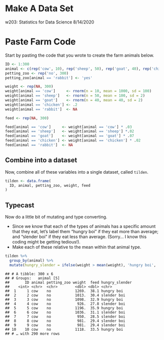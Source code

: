 Make A Data Set
================
w203: Statistics for Data Science
8/14/2020

# Paste Farm Code

Start by pasting the code that you wrote to create the farm animals
below.

``` r
ID <- 1:300
animal <- c(rep('cow', 10), rep('sheep', 50), rep('goat', 40), rep('chicken', 70), rep('rabbit', 130))
petting_zoo <- rep('no', 300)
petting_zoo[animal == 'rabbit'] <- 'yes'

weight <- rep(NA, 300)
weight[animal == 'cow']     <- rnorm(n = 10, mean = 1000, sd = 100)
weight[animal == 'sheep']   <- rnorm(n = 50, mean = 100, sd = 2)
weight[animal == 'goat']    <- rnorm(n = 40, mean = 40, sd = 2)
weight[animal == 'chicken'] <- .2
weight[animal == 'rabbit']  <- NA

feed <- rep(NA, 300)

feed[animal == 'cow']     <- weight[animal == 'cow'] * .03   
feed[animal == 'sheep']   <- weight[animal == 'sheep'] *.02  
feed[animal == 'goat']    <- weight[animal == 'goat'] * .07
feed[animal == 'chicken'] <- weight[animal == 'chicken'] * .02
feed[animal == 'rabbit']  <- NA
```

## Combine into a dataset

Now, combine all of these variables into a single dataset, called
`tilden`.

``` r
tilden <- data.frame(
  ID, animal, petting_zoo, weight, feed
)
```

## Typecast

Now do a little bit of mutating and type converting.

  - Since we know that each of the types of animals has a specific
    amount that they eat, let’s label them “hungry boi” if they eat more
    than average; and “slender boi” if they eat less than average.
    (Sorry… I know this coding might be getting tedious\!).
  - Make each of these relative to the mean within that animal type.

<!-- end list -->

``` r
tilden %>%
  group_by(animal) %>%  
  mutate(hungry_slender = ifelse(weight > mean(weight), 'hungry boi', 'slender boi'))
```

    ## # A tibble: 300 x 6
    ## # Groups:   animal [5]
    ##       ID animal petting_zoo weight  feed hungry_slender
    ##    <int> <chr>  <chr>        <dbl> <dbl> <chr>         
    ##  1     1 cow    no           1269.  38.1 hungry boi    
    ##  2     2 cow    no           1013.  30.4 slender boi   
    ##  3     3 cow    no           1098.  32.9 hungry boi    
    ##  4     4 cow    no            926.  27.8 slender boi   
    ##  5     5 cow    no           1196.  35.9 hungry boi    
    ##  6     6 cow    no           1036.  31.1 slender boi   
    ##  7     7 cow    no            950.  28.5 slender boi   
    ##  8     8 cow    no            981.  29.4 slender boi   
    ##  9     9 cow    no            981.  29.4 slender boi   
    ## 10    10 cow    no           1118.  33.5 hungry boi    
    ## # … with 290 more rows
